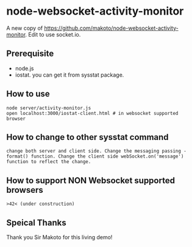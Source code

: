 node-websocket-activity-monitor
===============================

A new copy of https://github.com/makoto/node-websocket-activity-monitor. Edit to use socket.io.

## Prerequisite

* node.js
* iostat. you can get it from sysstat package.

## How to use

    node server/activity-monitor.js
    open localhost:3000/iostat-client.html # in websocket supported browser

## How to change to other sysstat command
    change both server and client side. Change the messaging passing - format() function. Change the client side webSocket.on('message') function to reflect the change.
## How to support NON Websocket supported browsers
    >42< (under construction)

## Speical Thanks
Thank you Sir Makoto for this living demo!
